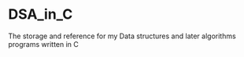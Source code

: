 # DSA_in_C
The storage and reference for my Data structures and later algorithms programs written in C
